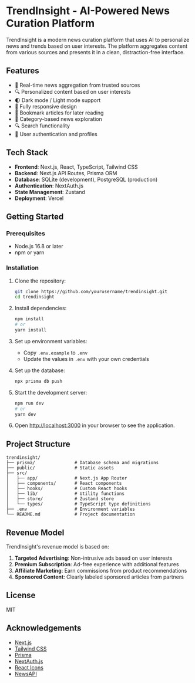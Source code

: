 # TrendInsight - AI-Powered News Curation Platform

TrendInsight is a modern news curation platform that uses AI to personalize news and trends based on user interests. The platform aggregates content from various sources and presents it in a clean, distraction-free interface.

## Features

- 📰 Real-time news aggregation from trusted sources
- 🔍 Personalized content based on user interests
- 🌓 Dark mode / Light mode support
- 📱 Fully responsive design
- 🔖 Bookmark articles for later reading
- 🧠 Category-based news exploration
- 🔍 Search functionality
- 👤 User authentication and profiles

## Tech Stack

- **Frontend**: Next.js, React, TypeScript, Tailwind CSS
- **Backend**: Next.js API Routes, Prisma ORM
- **Database**: SQLite (development), PostgreSQL (production)
- **Authentication**: NextAuth.js
- **State Management**: Zustand
- **Deployment**: Vercel

## Getting Started

### Prerequisites

- Node.js 16.8 or later
- npm or yarn

### Installation

1. Clone the repository:
   ```bash
   git clone https://github.com/yourusername/trendinsight.git
   cd trendinsight
   ```

2. Install dependencies:
   ```bash
   npm install
   # or
   yarn install
   ```

3. Set up environment variables:
   - Copy `.env.example` to `.env`
   - Update the values in `.env` with your own credentials

4. Set up the database:
   ```bash
   npx prisma db push
   ```

5. Start the development server:
   ```bash
   npm run dev
   # or
   yarn dev
   ```

6. Open [http://localhost:3000](http://localhost:3000) in your browser to see the application.

## Project Structure

```
trendinsight/
├── prisma/               # Database schema and migrations
├── public/               # Static assets
├── src/
│   ├── app/              # Next.js App Router
│   ├── components/       # React components
│   ├── hooks/            # Custom React hooks
│   ├── lib/              # Utility functions
│   ├── store/            # Zustand store
│   └── types/            # TypeScript type definitions
├── .env                  # Environment variables
└── README.md             # Project documentation
```

## Revenue Model

TrendInsight's revenue model is based on:

1. **Targeted Advertising**: Non-intrusive ads based on user interests
2. **Premium Subscription**: Ad-free experience with additional features
3. **Affiliate Marketing**: Earn commissions from product recommendations
4. **Sponsored Content**: Clearly labeled sponsored articles from partners

## License

MIT

## Acknowledgements

- [Next.js](https://nextjs.org)
- [Tailwind CSS](https://tailwindcss.com)
- [Prisma](https://prisma.io)
- [NextAuth.js](https://next-auth.js.org)
- [React Icons](https://react-icons.github.io/react-icons)
- [NewsAPI](https://newsapi.org)
